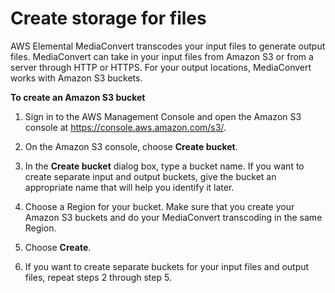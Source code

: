 # Create storage for files<a name="set-up-file-locations"></a>

AWS Elemental MediaConvert transcodes your input files to generate output files\. MediaConvert can take in your input files from Amazon S3 or from a server through HTTP or HTTPS\. For your output locations, MediaConvert works with Amazon S3 buckets\.<a name="create-s3-buckets-procedure"></a>

**To create an Amazon S3 bucket**

1. Sign in to the AWS Management Console and open the Amazon S3 console at [https://console\.aws\.amazon\.com/s3/](https://console.aws.amazon.com/s3/)\.

1. On the Amazon S3 console, choose **Create bucket**\.

1. In the **Create bucket** dialog box, type a bucket name\. If you want to create separate input and output buckets, give the bucket an appropriate name that will help you identify it later\.

1. Choose a Region for your bucket\. Make sure that you create your Amazon S3 buckets and do your MediaConvert transcoding in the same Region\.

1. Choose **Create**\.

1. If you want to create separate buckets for your input files and output files, repeat steps 2 through step 5\. 